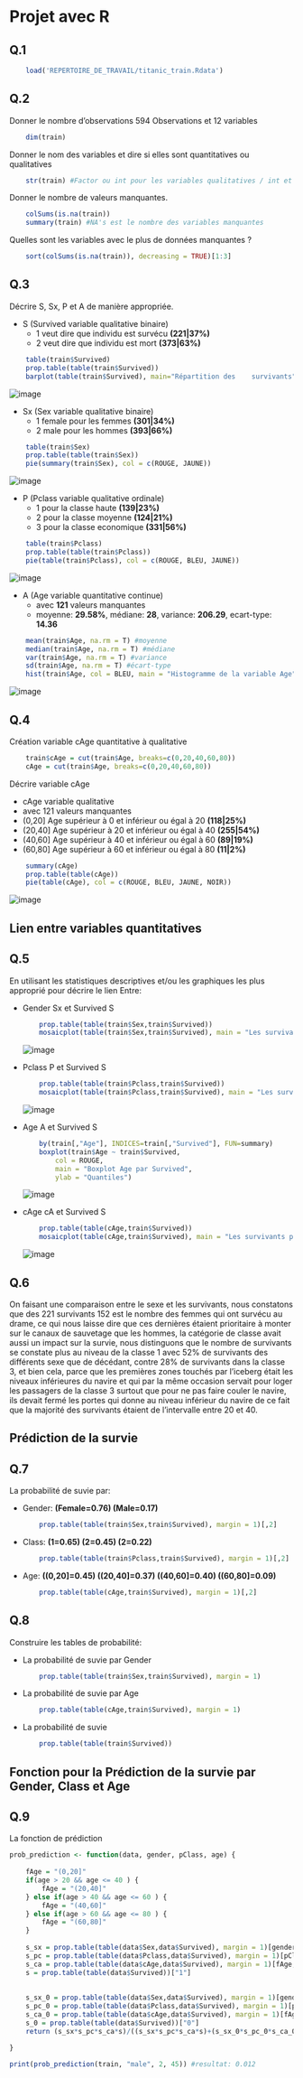 Projet avec R
=============

Q.1
---

```R
    load('REPERTOIRE_DE_TRAVAIL/titanic_train.Rdata')
```

Q.2
---

Donner le nombre d’observations 594 Observations et 12 variables

```R
    dim(train)
```

Donner le nom des variables et dire si elles sont quantitatives ou qualitatives

```R
    str(train) #Factor ou int pour les variables qualitatives / int et num pour les variables quantitatives
```

Donner le nombre de valeurs manquantes.

```R
    colSums(is.na(train))
    summary(train) #NA's est le nombre des variables manquantes
```

Quelles sont les variables avec le plus de données manquantes ?

```R
    sort(colSums(is.na(train)), decreasing = TRUE)[1:3]
```

Q.3
---

Décrire S, Sx, P et A de manière appropriée.

* S (Survived variable qualitative binaire)
  * 1 veut dire que individu est survécu **(221|37%)**
  * 2 veut dire que individu est mort **(373|63%)**

```R
    table(train$Survived)
    prop.table(table(train$Survived))
    barplot(table(train$Survived), main="Répartition des    survivants", xlab="Est survécu ?", ylab="Nombre de passagers", col=BLEU)
```

![image](variable_survived.png)

* Sx (Sex variable qualitative binaire)
  * 1 female pour les femmes **(301|34%)**
  * 2 male pour les hommes **(393|66%)**

```R
    table(train$Sex)
    prop.table(table(train$Sex))
    pie(summary(train$Sex), col = c(ROUGE, JAUNE))
```

![image](variable_gender.png)

* P (Pclass variable qualitative ordinale)
  * 1 pour la classe haute **(139|23%)**
  * 2 pour la classe moyenne **(124|21%)**
  * 3 pour la classe economique **(331|56%)**

```R
    table(train$Pclass)
    prop.table(table(train$Pclass))
    pie(table(train$Pclass), col = c(ROUGE, BLEU, JAUNE))
```

![image](variable_pclass.png)

* A (Age variable quantitative continue)
  * avec **121** valeurs manquantes
  * moyenne: **29.58%**, médiane: **28**, variance: **206.29**, ecart-type: **14.36**

```R
    mean(train$Age, na.rm = T) #moyenne
    median(train$Age, na.rm = T) #médiane
    var(train$Age, na.rm = T) #variance
    sd(train$Age, na.rm = T) #écart-type
    hist(train$Age, col = BLEU, main = "Histogramme de la variable Age", ylab = "Effectifs", xlab = "Age")
```

![image](variable_age.png)

Q.4
---

Création variable cAge quantitative à qualitative

```R
    train$cAge = cut(train$Age, breaks=c(0,20,40,60,80))
    cAge = cut(train$Age, breaks=c(0,20,40,60,80))
```

Décrire variable cAge

* cAge variable qualitative
* avec 121 valeurs manquantes
* (0,20] Age supérieur à 0 et inférieur ou égal à 20 **(118|25%)**
* (20,40] Age supérieur à 20 et inférieur ou égal à 40 **(255|54%)**
* (40,60] Age supérieur à 40 et inférieur ou égal à 60 **(89|19%)**
* (60,80] Age supérieur à 60 et inférieur ou égal à 80 **(11|2%)**

```R
    summary(cAge)
    prop.table(table(cAge))
    pie(table(cAge), col = c(ROUGE, BLEU, JAUNE, NOIR))
```

![image](variable_cage.png)

Lien entre variables quantitatives
---

Q.5
---

En utilisant les statistiques descriptives et/ou les graphiques les plus approprié pour décrire le lien Entre: 

* Gender Sx et Survived S

    ```R
        prop.table(table(train$Sex,train$Survived))
        mosaicplot(table(train$Sex,train$Survived), main = "Les survivants par Sexe", color = c(BLEU, NOIR))
    ```

    ![image](gender_survived.png)

* Pclass P et Survived S

    ```R
        prop.table(table(train$Pclass,train$Survived))
        mosaicplot(table(train$Pclass,train$Survived), main = "Les survivants par classe", color = c(BLEU, NOIR))

    ```

    ![image](pclass_survived.png)

* Age A et Survived S

    ```R
        by(train[,"Age"], INDICES=train[,"Survived"], FUN=summary)
        boxplot(train$Age ~ train$Survived,
            col = ROUGE,
            main = "Boxplot Age par Survived",
            ylab = "Quantiles")

    ```

    ![image](age_survived.png)

* cAge cA et Survived S

    ```R
        prop.table(table(cAge,train$Survived))
        mosaicplot(table(cAge,train$Survived), main = "Les survivants par Age", color = c(BLEU, NOIR))


    ```

    ![image](cage_survived.png)


Q.6
---

On faisant une comparaison entre le sexe et les survivants, nous constatons que des 221 survivants 152 est le nombre des femmes qui ont survécu au drame, ce qui nous laisse dire que ces dernières étaient prioritaire à monter sur le canaux de sauvetage que les hommes, la catégorie de classe avait aussi un impact sur la survie, nous distinguons que le nombre de survivants se  constate plus au niveau de la classe 1 avec 52% de survivants des différents sexe que de décédant, contre 28% de survivants dans la classe 3, et bien cela, parce que les premières zones touchés par l’iceberg était les niveaux inférieures du navire et qui par la même occasion servait pour loger les passagers de la classe 3 surtout que pour ne pas faire couler le navire, ils devait fermé les portes qui donne au niveau inférieur du navire de ce fait que la majorité des survivants étaient de l’intervalle entre 20 et 40.

Prédiction de la survie
---

Q.7
---

La probabilité de suvie par:

* Gender: **(Female=0.76) (Male=0.17)**

    ```R
        prop.table(table(train$Sex,train$Survived), margin = 1)[,2]
    ```

* Class: **(1=0.65) (2=0.45) (2=0.22)**

    ```R
        prop.table(table(train$Pclass,train$Survived), margin = 1)[,2]
    ```

* Age: **((0,20]=0.45) ((20,40]=0.37) ((40,60]=0.40) ((60,80]=0.09)**

    ```R
        prop.table(table(cAge,train$Survived), margin = 1)[,2]
    ```

Q.8
---

Construire les tables de probabilité:

* La probabilité de suvie par Gender

    ```R
        prop.table(table(train$Sex,train$Survived), margin = 1)
    ```

* La probabilité de suvie par Age

    ```R
        prop.table(table(cAge,train$Survived), margin = 1)
    ```

* La probabilité de suvie

    ```R
        prop.table(table(train$Survived))
    ```

Fonction pour la Prédiction de la survie par Gender, Class et Age
---

Q.9
---

La fonction de prédiction

```R
prob_prediction <- function(data, gender, pClass, age) {
    
    fAge = "(0,20]"
    if(age > 20 && age <= 40 ) {
        fAge = "(20,40]"
    } else if(age > 40 && age <= 60 ) {
        fAge = "(40,60]"
    } else if(age > 60 && age <= 80 ) {
        fAge = "(60,80]"
    }
    
    s_sx = prop.table(table(data$Sex,data$Survived), margin = 1)[gender,"1"]
    s_pc = prop.table(table(data$Pclass,data$Survived), margin = 1)[pClass,"1"]
    s_ca = prop.table(table(data$cAge,data$Survived), margin = 1)[fAge,"1"]
    s = prop.table(table(data$Survived))["1"]
    
    
    s_sx_0 = prop.table(table(data$Sex,data$Survived), margin = 1)[gender,"0"]
    s_pc_0 = prop.table(table(data$Pclass,data$Survived), margin = 1)[pClass,"0"]
    s_ca_0 = prop.table(table(data$cAge,data$Survived), margin = 1)[fAge,"0"]
    s_0 = prop.table(table(data$Survived))["0"]
    return (s_sx*s_pc*s_ca*s)/((s_sx*s_pc*s_ca*s)+(s_sx_0*s_pc_0*s_ca_0*s_0))

}
```

```R
print(prob_prediction(train, "male", 2, 45)) #resultat: 0.012
```
